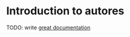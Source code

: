# Introduction to autores

TODO: write [great documentation](http://jacobian.org/writing/great-documentation/what-to-write/)
